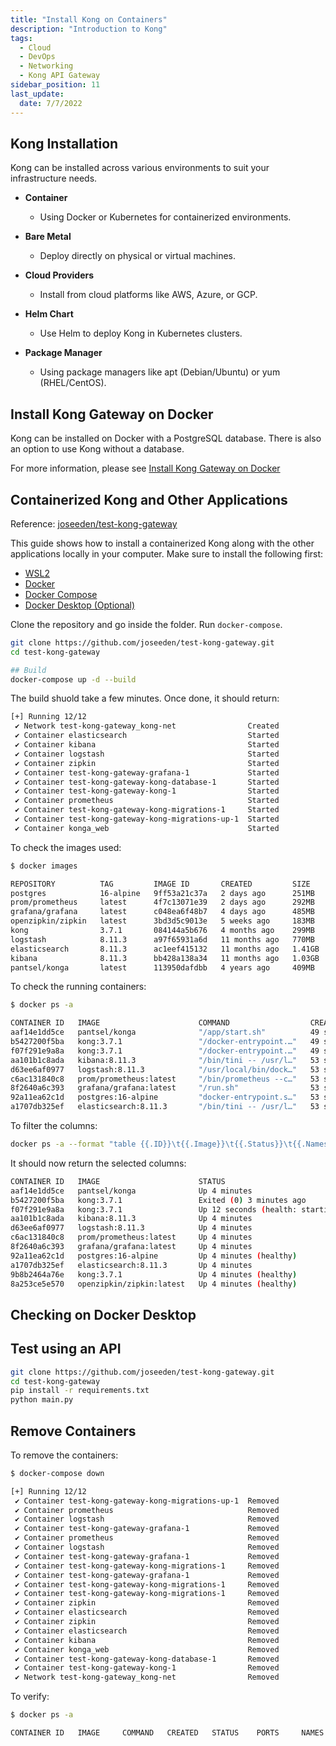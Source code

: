 ```yaml
---
title: "Install Kong on Containers"
description: "Introduction to Kong"
tags: 
  - Cloud
  - DevOps
  - Networking 
  - Kong API Gateway
sidebar_position: 11
last_update:
  date: 7/7/2022
---
```


## Kong Installation  

Kong can be installed across various environments to suit your infrastructure needs.

- **Container**  
    - Using Docker or Kubernetes for containerized environments.  

- **Bare Metal**  
    - Deploy directly on physical or virtual machines.  

- **Cloud Providers**  
    - Install from cloud platforms like AWS, Azure, or GCP.  

- **Helm Chart**  
    - Use Helm to deploy Kong in Kubernetes clusters.  

- **Package Manager**  
    - Using package managers like apt (Debian/Ubuntu) or yum (RHEL/CentOS).  


## Install Kong Gateway on Docker

Kong can be installed on Docker with a PostgreSQL database. There is also an option to use Kong without a database.

For more information, please see [Install Kong Gateway on Docker](https://docs.konghq.com/gateway/latest/install/docker/)

## Containerized Kong and Other Applications

Reference: [joseeden/test-kong-gateway](https://github.com/joseeden/test-kong-gateway/tree/master)

This guide shows how to install a containerized Kong along with the other applications locally in your computer. Make sure to install the following first:

- [WSL2](https://learn.microsoft.com/en-us/windows/wsl/install) 
- [Docker](https://docs.docker.com/engine/install/)
- [Docker Compose](https://docs.docker.com/compose/install/standalone/)  
- [Docker Desktop (Optional)](https://docs.docker.com/desktop/)

Clone the repository and go inside the folder. Run `docker-compose`.

```bash
git clone https://github.com/joseeden/test-kong-gateway.git
cd test-kong-gateway

## Build
docker-compose up -d --build 
```

The build shuold take a few minutes. Once done, it should return:

```bash
[+] Running 12/12
 ✔ Network test-kong-gateway_kong-net                Created                               2.1s 
 ✔ Container elasticsearch                           Started                               7.4s 
 ✔ Container kibana                                  Started                              10.5s 
 ✔ Container logstash                                Started                              10.4s 
 ✔ Container zipkin                                  Started                               9.1s 
 ✔ Container test-kong-gateway-grafana-1             Started                               9.0s 
 ✔ Container test-kong-gateway-kong-database-1       Started                               8.0s 
 ✔ Container test-kong-gateway-kong-1                Started                               8.2s 
 ✔ Container prometheus                              Started                               9.4s 
 ✔ Container test-kong-gateway-kong-migrations-1     Started                               6.7s 
 ✔ Container test-kong-gateway-kong-migrations-up-1  Started                               6.4s 
 ✔ Container konga_web                               Started                               6.9s 
```

To check the images used:

```bash
$ docker images

REPOSITORY          TAG         IMAGE ID       CREATED         SIZE
postgres            16-alpine   9ff53a21c37a   2 days ago      251MB
prom/prometheus     latest      4f7c13071e39   2 days ago      292MB
grafana/grafana     latest      c048ea6f48b7   4 days ago      485MB
openzipkin/zipkin   latest      3bd3d5c9013e   5 weeks ago     183MB
kong                3.7.1       084144a5b676   4 months ago    299MB
logstash            8.11.3      a97f65931a6d   11 months ago   770MB
elasticsearch       8.11.3      ac1eef415132   11 months ago   1.41GB
kibana              8.11.3      bb428a138a34   11 months ago   1.03GB
pantsel/konga       latest      113950dafdbb   4 years ago     409MB
```

To check the running containers:

```bash
$ docker ps -a

CONTAINER ID   IMAGE                      COMMAND                  CREATED          STATUS                             PORTS                                                                                                                             NAMES
aaf14e1dd5ce   pantsel/konga              "/app/start.sh"          49 seconds ago   Up 43 seconds                      0.0.0.0:1337->1337/tcp, :::1337->1337/tcp                                                                                         konga_web
b5427200f5ba   kong:3.7.1                 "/docker-entrypoint.…"   49 seconds ago   Exited (0) 21 seconds ago                                                                                                                                            test-kong-gateway-kong-migrations-1
f07f291e9a8a   kong:3.7.1                 "/docker-entrypoint.…"   49 seconds ago   Up 18 seconds (health: starting)   8000-8001/tcp, 8443-8444/tcp                                                                                                      test-kong-gateway-kong-migrations-up-1
aa101b1c8ada   kibana:8.11.3              "/bin/tini -- /usr/l…"   53 seconds ago   Up 44 seconds                      0.0.0.0:5601->5601/tcp, :::5601->5601/tcp                                                                                         kibana
d63ee6af0977   logstash:8.11.3            "/usr/local/bin/dock…"   53 seconds ago   Up 44 seconds                      0.0.0.0:5044->5044/tcp, :::5044->5044/tcp, 0.0.0.0:9600->9600/tcp, :::9600->9600/tcp, 0.0.0.0:5555->5555/udp, :::5555->5555/udp   logstash
c6ac131840c8   prom/prometheus:latest     "/bin/prometheus --c…"   53 seconds ago   Up 45 seconds                      0.0.0.0:9090->9090/tcp, :::9090->9090/tcp                                                                                         prometheus
8f2640a6c393   grafana/grafana:latest     "/run.sh"                53 seconds ago   Up 46 seconds                      0.0.0.0:3000->3000/tcp, :::3000->3000/tcp                                                                                         test-kong-gateway-grafana-1
92a11ea62c1d   postgres:16-alpine         "docker-entrypoint.s…"   53 seconds ago   Up 47 seconds (healthy)            5432/tcp                                                                                                                          test-kong-gateway-kong-database-1
a1707db325ef   elasticsearch:8.11.3       "/bin/tini -- /usr/l…"   53 seconds ago   Up 47 seconds                      0.0.0.0:9200->9200/tcp, :::9200->9200/tcp, 0.0.0.0:9300->9300/tcp, :::9300->9300/tcp                                              elasticsearch
```

To filter the columns:

```bash
docker ps -a --format "table {{.ID}}\t{{.Image}}\t{{.Status}}\t{{.Names}}" 
```

It should now return the selected columns:

```bash
CONTAINER ID   IMAGE                      STATUS                             NAMES
aaf14e1dd5ce   pantsel/konga              Up 4 minutes                       konga_web
b5427200f5ba   kong:3.7.1                 Exited (0) 3 minutes ago           test-kong-gateway-kong-migrations-1
f07f291e9a8a   kong:3.7.1                 Up 12 seconds (health: starting)   test-kong-gateway-kong-migrations-up-1
aa101b1c8ada   kibana:8.11.3              Up 4 minutes                       kibana
d63ee6af0977   logstash:8.11.3            Up 4 minutes                       logstash
c6ac131840c8   prom/prometheus:latest     Up 4 minutes                       prometheus
8f2640a6c393   grafana/grafana:latest     Up 4 minutes                       test-kong-gateway-grafana-1
92a11ea62c1d   postgres:16-alpine         Up 4 minutes (healthy)             test-kong-gateway-kong-database-1
a1707db325ef   elasticsearch:8.11.3       Up 4 minutes                       elasticsearch
9b8b2464a76e   kong:3.7.1                 Up 4 minutes (healthy)             test-kong-gateway-kong-1
8a253ce5e570   openzipkin/zipkin:latest   Up 4 minutes (healthy)             zipkin 
```


##  Checking on Docker Desktop 




## Test using an API 


```bash
git clone https://github.com/joseeden/test-kong-gateway.git
cd test-kong-gateway
pip install -r requirements.txt
python main.py
```


## Remove Containers 

To remove the containers:

```bash
$ docker-compose down

[+] Running 12/12
 ✔ Container test-kong-gateway-kong-migrations-up-1  Removed                                                                                                                                                        0.4s 
 ✔ Container prometheus                              Removed                                                                                                                                                        0.3s 
 ✔ Container logstash                                Removed                                                                                                                                                        2.2s 
 ✔ Container test-kong-gateway-grafana-1             Removed                                                                                                                                                        0.4s 
 ✔ Container prometheus                              Removed                                                                                                                                                        0.3s 
 ✔ Container logstash                                Removed                                                                                                                                                        2.2s 
 ✔ Container test-kong-gateway-grafana-1             Removed                                                                                                                                                        0.4s 
 ✔ Container test-kong-gateway-kong-migrations-1     Removed                                                                                                                                                        0.5s 
 ✔ Container test-kong-gateway-grafana-1             Removed                                                                                                                                                        0.4s 
 ✔ Container test-kong-gateway-kong-migrations-1     Removed                                                                                                                                                        0.5s 
 ✔ Container test-kong-gateway-kong-migrations-1     Removed                                                                                                                                                        0.5s 
 ✔ Container zipkin                                  Removed                                                                                                                                                        0.3s 
 ✔ Container elasticsearch                           Removed                                                                                                                                                        1.9s 
 ✔ Container zipkin                                  Removed                                                                                                                                                        0.3s 
 ✔ Container elasticsearch                           Removed                                                                                                                                                        1.9s 
 ✔ Container kibana                                  Removed                                                                                                                                                        1.7s 
 ✔ Container konga_web                               Removed                                                                                                                                                        1.7s 
 ✔ Container test-kong-gateway-kong-database-1       Removed                                                                                                                                                        1.3s 
 ✔ Container test-kong-gateway-kong-1                Removed                                                                                                                                                        2.9s 
 ✔ Network test-kong-gateway_kong-net                Removed 
```

To verify:

```bash
$ docker ps -a

CONTAINER ID   IMAGE     COMMAND   CREATED   STATUS    PORTS     NAMES
```